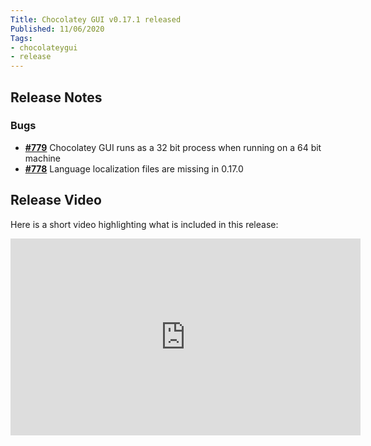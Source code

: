 ```yaml
---
Title: Chocolatey GUI v0.17.1 released
Published: 11/06/2020
Tags:
- chocolateygui
- release
---
```


## Release Notes

### Bugs

- [__#779__](https://github.com/chocolatey/ChocolateyGUI/issues/779) Chocolatey GUI runs as a 32 bit process when running on a 64 bit machine
- [__#778__](https://github.com/chocolatey/ChocolateyGUI/issues/778) Language localization files are missing in 0.17.0

## Release Video

Here is a short video highlighting what is included in this release:

<iframe width="560" height="315" src="https://www.youtube.com/embed/1wSwRMbds1k" frameborder="0" allow="accelerometer; autoplay; clipboard-write; encrypted-media; gyroscope; picture-in-picture" allowfullscreen></iframe>